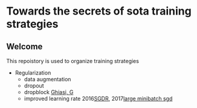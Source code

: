 # Towards the secrets of sota training strategies
## Welcome
This repoistory is used to organize training strategies 
- Regularization
  - data augmentation
  - dropout
  - dropblock <a href="https://arxiv.org/abs/1810.12890">Ghiasi, G</a>
  - improved learning rate 2016<a href="https://arxiv.org/abs/1608.03983">SGDR</a>, 2017<a href="https://arxiv.org/abs/1706.02677">large minibatch sgd</a>
